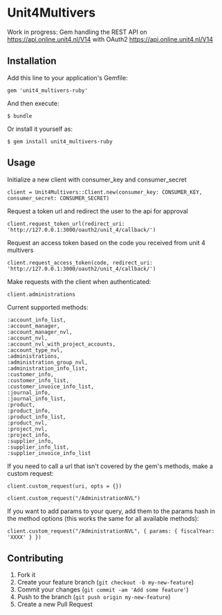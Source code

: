 # Unit4Multivers

Work in progress: Gem handling the REST API on https://api.online.unit4.nl/V14 with OAuth2 https://api.online.unit4.nl/V14

## Installation

Add this line to your application's Gemfile:

    gem 'unit4_multivers-ruby'

And then execute:

    $ bundle

Or install it yourself as:

    $ gem install unit4_multivers-ruby

## Usage

Initialize a new client with consumer_key and consumer_secret

    client = Unit4Multivers::Client.new(consumer_key: CONSUMER_KEY, consumer_secret: CONSUMER_SECRET)

Request a token url and redirect the user to the api for approval

    client.request_token_url(redirect_uri: 'http://127.0.0.1:3000/oauth2/unit_4/callback/')

Request an access token based on the code you received from unit 4 multivers

    client.request_access_token(code, redirect_uri: 'http://127.0.0.1:3000/oauth2/unit_4/callback/')

Make requests with the client when authenticated:

    client.administrations

Current supported methods:

    :account_info_list,
    :account_manager,
    :account_manager_nvl,
    :account_nvl,
    :account_nvl_with_project_accounts,
    :account_type_nvl,
    :administrations,
    :administration_group_nvl,
    :administration_info_list,
    :customer_info,
    :customer_info_list,
    :customer_invoice_info_list,
    :journal_info,
    :journal_info_list,
    :product,
    :product_info,
    :product_info_list,
    :product_nvl,
    :project_nvl,
    :project_info,
    :supplier_info,
    :supplier_info_list,
    :supplier_invoice_info_list

If you need to call a url that isn't covered by the gem's methods, make a custom request:

    client.custom_request(uri, opts = {})

    client.custom_request("/AdministrationNVL")

If you want to add params to your query, add them to the params hash in the method options (this works the same for all available methods):

    client.custom_request("/AdministrationNVL", { params: { fiscalYear: 'XXXX' } })

## Contributing

1. Fork it
2. Create your feature branch (`git checkout -b my-new-feature`)
3. Commit your changes (`git commit -am 'Add some feature'`)
4. Push to the branch (`git push origin my-new-feature`)
5. Create a new Pull Request
